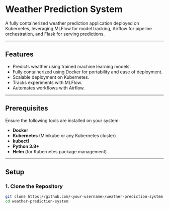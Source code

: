 # **Weather Prediction System**

A fully containerized weather prediction application deployed on Kubernetes, leveraging MLFlow for model tracking, Airflow for pipeline orchestration, and Flask for serving predictions.

---

## **Features**
- Predicts weather using trained machine learning models.
- Fully containerized using Docker for portability and ease of deployment.
- Scalable deployment on Kubernetes.
- Tracks experiments with MLFlow.
- Automates workflows with Airflow.

---

## **Prerequisites**
Ensure the following tools are installed on your system:
- **Docker**
- **Kubernetes** (Minikube or any Kubernetes cluster)
- **kubectl**
- **Python 3.8+**
- **Helm** (for Kubernetes package management)

---

## **Setup**

### 1. **Clone the Repository**
```bash
git clone https://github.com/<your-username>/weather-prediction-system.git
cd weather-prediction-system
